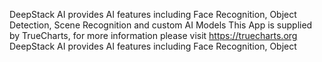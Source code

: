DeepStack AI provides AI features including Face Recognition, Object Detection, Scene Recognition and custom AI Models
This App is supplied by TrueCharts, for more information please visit https://truecharts.org
DeepStack AI provides AI features including Face Recognition, Object
